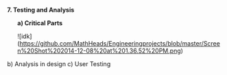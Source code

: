 <b>7. Testing and Analysis</b>

<ul>

<b>a) Critical Parts</b>

  ![idk] (https://github.com/MathHeads/Engineeringprojects/blob/master/Screen%20Shot%202014-12-08%20at%201.36.52%20PM.png)
  
</ul>

  b) Analysis in design
  c) User Testing
